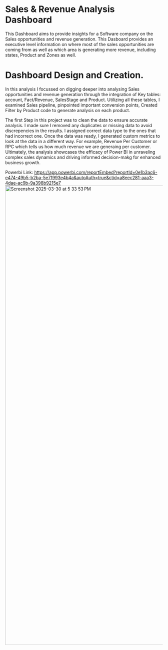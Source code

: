 # Sales & Revenue Analysis Dashboard 
This Dashboard aims to provide insights for a Software company on the Sales opportunities and revenue generation. This Dasboard provides an executive level information on where most of the sales opportunities are coming from as well as which area is generating more revenue, including states, Product and Zones as well.
# Dashboard Design and Creation.
In this analysis I focussed on digging deeper into analysing Sales opportunities and revenue generation through the integration of Key tables: account, Fact/Revenue, SalesStage and Product. Utilizing all these tables, I examined Sales pipeline, pinpointed important conversion points, Created Filter by Product code to generate analysis on each product. 

The first Step in this project was to clean the data to ensure accurate analysis. I made sure I removed any duplicates or missing data to avoid discrepencies in the results. I assigned correct data type to the ones that had incorrect one. 
Once the data was ready, I generated custom metrics to look at the data in a different way. For example, Revenue Per Customer or RPC which tells us how much revenue we are generaing per customer. 
Ultimately, the analysis showcases the efficacy of Power BI in unraveling complex sales dynamics and driving informed decision-makg for enhanced business growth.


Powerbi Link: https://app.powerbi.com/reportEmbed?reportId=0e1b3ac6-e474-49b5-b2ba-5e7f993e4b4a&autoAuth=true&ctid=a8eec281-aaa3-4dae-ac9b-9a398b9215e7
<img width="1469" alt="Screenshot 2025-03-30 at 5 33 53 PM" src="https://github.com/user-attachments/assets/34cc0a46-8ced-4209-8288-6647d96066fc" />
